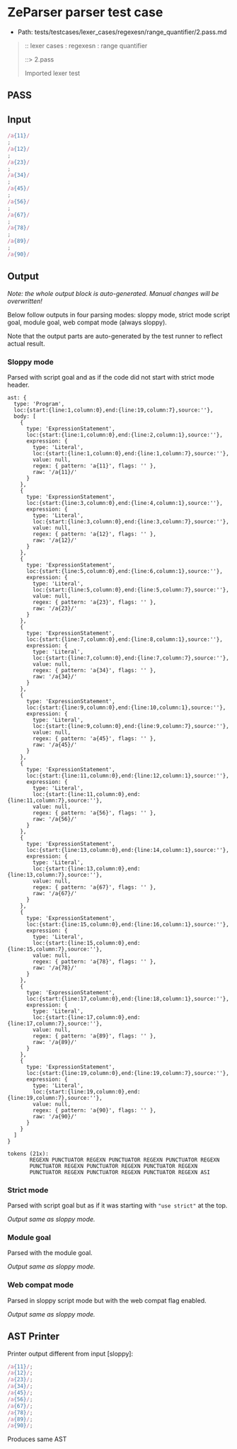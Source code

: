# ZeParser parser test case

- Path: tests/testcases/lexer_cases/regexesn/range_quantifier/2.pass.md

> :: lexer cases : regexesn : range quantifier
>
> ::> 2.pass
>
> Imported lexer test

## PASS

## Input

`````js
/a{11}/
;
/a{12}/
;
/a{23}/
;
/a{34}/
;
/a{45}/
;
/a{56}/
;
/a{67}/
;
/a{78}/
;
/a{89}/
;
/a{90}/
`````

## Output

_Note: the whole output block is auto-generated. Manual changes will be overwritten!_

Below follow outputs in four parsing modes: sloppy mode, strict mode script goal, module goal, web compat mode (always sloppy).

Note that the output parts are auto-generated by the test runner to reflect actual result.

### Sloppy mode

Parsed with script goal and as if the code did not start with strict mode header.

`````
ast: {
  type: 'Program',
  loc:{start:{line:1,column:0},end:{line:19,column:7},source:''},
  body: [
    {
      type: 'ExpressionStatement',
      loc:{start:{line:1,column:0},end:{line:2,column:1},source:''},
      expression: {
        type: 'Literal',
        loc:{start:{line:1,column:0},end:{line:1,column:7},source:''},
        value: null,
        regex: { pattern: 'a{11}', flags: '' },
        raw: '/a{11}/'
      }
    },
    {
      type: 'ExpressionStatement',
      loc:{start:{line:3,column:0},end:{line:4,column:1},source:''},
      expression: {
        type: 'Literal',
        loc:{start:{line:3,column:0},end:{line:3,column:7},source:''},
        value: null,
        regex: { pattern: 'a{12}', flags: '' },
        raw: '/a{12}/'
      }
    },
    {
      type: 'ExpressionStatement',
      loc:{start:{line:5,column:0},end:{line:6,column:1},source:''},
      expression: {
        type: 'Literal',
        loc:{start:{line:5,column:0},end:{line:5,column:7},source:''},
        value: null,
        regex: { pattern: 'a{23}', flags: '' },
        raw: '/a{23}/'
      }
    },
    {
      type: 'ExpressionStatement',
      loc:{start:{line:7,column:0},end:{line:8,column:1},source:''},
      expression: {
        type: 'Literal',
        loc:{start:{line:7,column:0},end:{line:7,column:7},source:''},
        value: null,
        regex: { pattern: 'a{34}', flags: '' },
        raw: '/a{34}/'
      }
    },
    {
      type: 'ExpressionStatement',
      loc:{start:{line:9,column:0},end:{line:10,column:1},source:''},
      expression: {
        type: 'Literal',
        loc:{start:{line:9,column:0},end:{line:9,column:7},source:''},
        value: null,
        regex: { pattern: 'a{45}', flags: '' },
        raw: '/a{45}/'
      }
    },
    {
      type: 'ExpressionStatement',
      loc:{start:{line:11,column:0},end:{line:12,column:1},source:''},
      expression: {
        type: 'Literal',
        loc:{start:{line:11,column:0},end:{line:11,column:7},source:''},
        value: null,
        regex: { pattern: 'a{56}', flags: '' },
        raw: '/a{56}/'
      }
    },
    {
      type: 'ExpressionStatement',
      loc:{start:{line:13,column:0},end:{line:14,column:1},source:''},
      expression: {
        type: 'Literal',
        loc:{start:{line:13,column:0},end:{line:13,column:7},source:''},
        value: null,
        regex: { pattern: 'a{67}', flags: '' },
        raw: '/a{67}/'
      }
    },
    {
      type: 'ExpressionStatement',
      loc:{start:{line:15,column:0},end:{line:16,column:1},source:''},
      expression: {
        type: 'Literal',
        loc:{start:{line:15,column:0},end:{line:15,column:7},source:''},
        value: null,
        regex: { pattern: 'a{78}', flags: '' },
        raw: '/a{78}/'
      }
    },
    {
      type: 'ExpressionStatement',
      loc:{start:{line:17,column:0},end:{line:18,column:1},source:''},
      expression: {
        type: 'Literal',
        loc:{start:{line:17,column:0},end:{line:17,column:7},source:''},
        value: null,
        regex: { pattern: 'a{89}', flags: '' },
        raw: '/a{89}/'
      }
    },
    {
      type: 'ExpressionStatement',
      loc:{start:{line:19,column:0},end:{line:19,column:7},source:''},
      expression: {
        type: 'Literal',
        loc:{start:{line:19,column:0},end:{line:19,column:7},source:''},
        value: null,
        regex: { pattern: 'a{90}', flags: '' },
        raw: '/a{90}/'
      }
    }
  ]
}

tokens (21x):
       REGEXN PUNCTUATOR REGEXN PUNCTUATOR REGEXN PUNCTUATOR REGEXN
       PUNCTUATOR REGEXN PUNCTUATOR REGEXN PUNCTUATOR REGEXN
       PUNCTUATOR REGEXN PUNCTUATOR REGEXN PUNCTUATOR REGEXN ASI
`````

### Strict mode

Parsed with script goal but as if it was starting with `"use strict"` at the top.

_Output same as sloppy mode._

### Module goal

Parsed with the module goal.

_Output same as sloppy mode._

### Web compat mode

Parsed in sloppy script mode but with the web compat flag enabled.

_Output same as sloppy mode._

## AST Printer

Printer output different from input [sloppy]:

````js
/a{11}/;
/a{12}/;
/a{23}/;
/a{34}/;
/a{45}/;
/a{56}/;
/a{67}/;
/a{78}/;
/a{89}/;
/a{90}/;
````

Produces same AST

